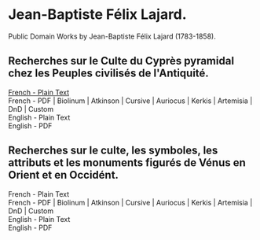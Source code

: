 # Jean-Baptiste Félix Lajard.

Public Domain Works by Jean-Baptiste Félix Lajard (1783-1858).

## Recherches sur le Culte du Cyprès pyramidal chez les Peuples civilisés de l'Antiquité.

[French - Plain Text](recherches-sur-le-culte-du-cypres-pyramidal/full-text-french.md)  
French - PDF | Biolinum | Atkinson | Cursive | Auriocus | Kerkis | Artemisia | DnD | Custom  
English - Plain Text  
English - PDF  

## Recherches sur le culte, les symboles, les attributs et les monuments figurés de Vénus en Orient et en Occidént.

French - Plain Text  
French - PDF | Biolinum | Atkinson | Cursive | Auriocus | Kerkis | Artemisia | DnD | Custom  
English - Plain Text  
English - PDF  
